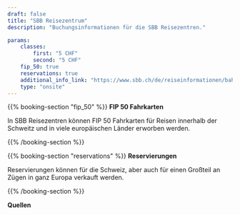 ```yaml
---
draft: false
title: "SBB Reisezentrum"
description: "Buchungsinformationen für die SBB Reisezentren."

params:
    classes:
        first: "5 CHF"
        second: "5 CHF"
    fip_50: true
    reservations: true
    additional_info_link: "https://www.sbb.ch/de/reiseinformationen/bahnhoefe/services-bahnhof.html"
    type: "onsite"
---
```


{{% booking-section "fip_50" %}}
**FIP 50 Fahrkarten**

In SBB Reisezentren können FIP 50 Fahrkarten für Reisen innerhalb der Schweitz und in viele europäischen Länder erworben werden.

{{% /booking-section %}}

{{% booking-section "reservations" %}}
**Reservierungen**

Reservierungen können für die Schweiz, aber auch für einen Großteil an Zügen in ganz Europa verkauft werden.

{{% /booking-section %}}

**Quellen**
[^1]: [SBB Community](https://community.sbb.ch/d/2251-kann-man-als-fip-beg%C3%BCnstigter-tickets-weiterhin-online-mittels-halbtax-kaufen)
